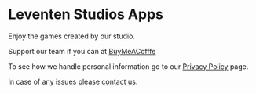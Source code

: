 # Leventen Studios Apps

Enjoy the games created by our studio.

Support our team if you can at [BuyMeACofffe](https://buymeacoffee.com/leventenstudios)

To see how we handle personal information go to our [Privacy Policy](./privacy-policy.html) page.

In case of any issues please [contact us](mailto:leventenstudios@icloud.com).
